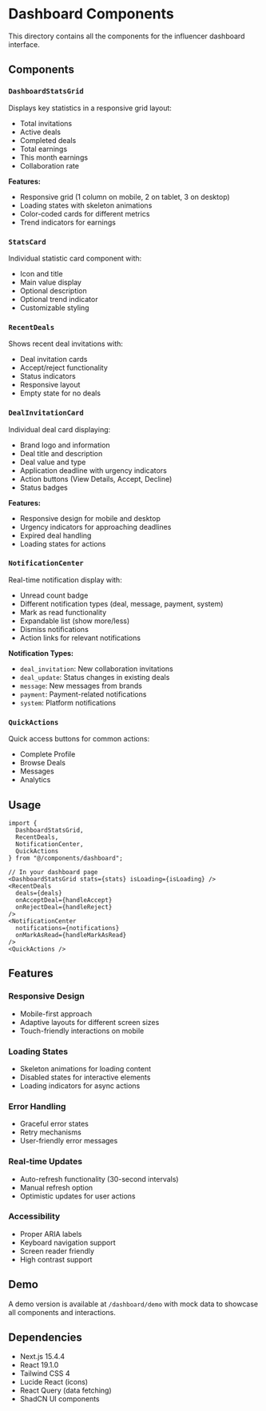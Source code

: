 # Dashboard Components

This directory contains all the components for the influencer dashboard interface.

## Components

### `DashboardStatsGrid`
Displays key statistics in a responsive grid layout:
- Total invitations
- Active deals
- Completed deals
- Total earnings
- This month earnings
- Collaboration rate

**Features:**
- Responsive grid (1 column on mobile, 2 on tablet, 3 on desktop)
- Loading states with skeleton animations
- Color-coded cards for different metrics
- Trend indicators for earnings

### `StatsCard`
Individual statistic card component with:
- Icon and title
- Main value display
- Optional description
- Optional trend indicator
- Customizable styling

### `RecentDeals`
Shows recent deal invitations with:
- Deal invitation cards
- Accept/reject functionality
- Status indicators
- Responsive layout
- Empty state for no deals

### `DealInvitationCard`
Individual deal card displaying:
- Brand logo and information
- Deal title and description
- Deal value and type
- Application deadline with urgency indicators
- Action buttons (View Details, Accept, Decline)
- Status badges

**Features:**
- Responsive design for mobile and desktop
- Urgency indicators for approaching deadlines
- Expired deal handling
- Loading states for actions

### `NotificationCenter`
Real-time notification display with:
- Unread count badge
- Different notification types (deal, message, payment, system)
- Mark as read functionality
- Expandable list (show more/less)
- Dismiss notifications
- Action links for relevant notifications

**Notification Types:**
- `deal_invitation`: New collaboration invitations
- `deal_update`: Status changes in existing deals
- `message`: New messages from brands
- `payment`: Payment-related notifications
- `system`: Platform notifications

### `QuickActions`
Quick access buttons for common actions:
- Complete Profile
- Browse Deals
- Messages
- Analytics

## Usage

```tsx
import { 
  DashboardStatsGrid,
  RecentDeals,
  NotificationCenter,
  QuickActions 
} from "@/components/dashboard";

// In your dashboard page
<DashboardStatsGrid stats={stats} isLoading={isLoading} />
<RecentDeals 
  deals={deals} 
  onAcceptDeal={handleAccept}
  onRejectDeal={handleReject}
/>
<NotificationCenter 
  notifications={notifications}
  onMarkAsRead={handleMarkAsRead}
/>
<QuickActions />
```

## Features

### Responsive Design
- Mobile-first approach
- Adaptive layouts for different screen sizes
- Touch-friendly interactions on mobile

### Loading States
- Skeleton animations for loading content
- Disabled states for interactive elements
- Loading indicators for async actions

### Error Handling
- Graceful error states
- Retry mechanisms
- User-friendly error messages

### Real-time Updates
- Auto-refresh functionality (30-second intervals)
- Manual refresh option
- Optimistic updates for user actions

### Accessibility
- Proper ARIA labels
- Keyboard navigation support
- Screen reader friendly
- High contrast support

## Demo

A demo version is available at `/dashboard/demo` with mock data to showcase all components and interactions.

## Dependencies

- Next.js 15.4.4
- React 19.1.0
- Tailwind CSS 4
- Lucide React (icons)
- React Query (data fetching)
- ShadCN UI components